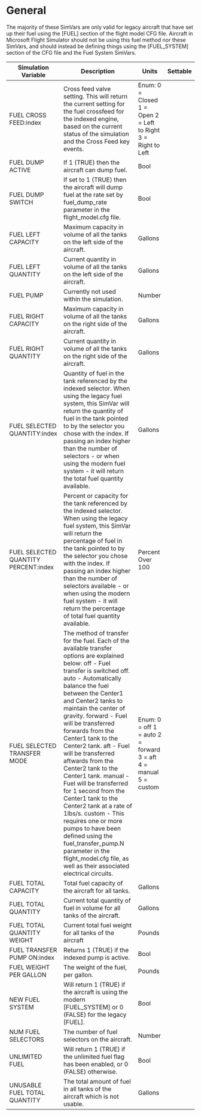# General

The majority of these SimVars are only valid for legacy aircraft that have set up their fuel using the [FUEL] section of the flight model CFG file. Aircraft in Microsoft Flight Simulator should not be using this fuel method nor these SimVars, and should instead be defining things using the [FUEL_SYSTEM] section of the CFG file and the Fuel System SimVars.

| Simulation Variable | Description | Units | Settable |
| --- | --- | --- | --- |
| FUEL CROSS FEED:index | Cross feed valve setting. This will return the current setting for the fuel crossfeed for the indexed engine, based on the current status of the simulation and the Cross Feed key events. | Enum: 0 = Closed 1 = Open 2 = Left to Right 3 = Right to Left |  |
| FUEL DUMP ACTIVE | If 1 (TRUE) then the aircraft can dump fuel. | Bool |  |
| FUEL DUMP SWITCH | If set to 1 (TRUE) then the aircraft will dump fuel at the rate set by fuel_dump_rate parameter in the flight_model.cfg file. | Bool |  |
| FUEL LEFT CAPACITY | Maximum capacity in volume of all the tanks on the left side of the aircraft. | Gallons |  |
| FUEL LEFT QUANTITY | Current quantity in volume of all the tanks on the left side of the aircraft. | Gallons |  |
| FUEL PUMP | Currently not used within the simulation. | Number |  |
| FUEL RIGHT CAPACITY | Maximum capacity in volume of all the tanks on the right side of the aircraft. | Gallons |  |
| FUEL RIGHT QUANTITY | Current quantity in volume of all the tanks on the right side of the aircraft. | Gallons |  |
| FUEL SELECTED QUANTITY:index | Quantity of fuel in the tank referenced by the indexed selector. When using the legacy fuel system, this SimVar will return the quantity of fuel in the tank pointed to by the selector you chose with the index. If passing an index higher than the number of selectors - or when using the modern fuel system - it will return the total fuel quantity available. | Gallons |  |
| FUEL SELECTED QUANTITY PERCENT:index | Percent or capacity for the tank referenced by the indexed selector. When using the legacy fuel system, this SimVar will return the percentage of fuel in the tank pointed to by the selector you chose with the index. If passing an index higher than the number of selectors available - or when using the modern fuel system - it will return the percentage of total fuel quantity available. | Percent Over 100 |  |
| FUEL SELECTED TRANSFER MODE | The method of transfer for the fuel. Each of the available transfer options are explained below: off - Fuel transfer is switched off. auto - Automatically balance the fuel between the Center1 and Center2 tanks to maintain the center of gravity. forward - Fuel will be transferred forwards from the Center1 tank to the Center2 tank. aft - Fuel will be transferred aftwards from the Center2 tank to the Center1 tank. manual - Fuel will be transferred for 1 second from the Center1 tank to the Center2 tank at a rate of 1lbs/s. custom - This requires one or more pumps to have been defined using the fuel_transfer_pump.N parameter in the flight_model.cfg file, as well as their associated electrical circuits. | Enum: 0 = off 1 = auto 2 = forward 3 = aft 4 = manual 5 = custom |  |
| FUEL TOTAL CAPACITY | Total fuel capacity of the aircraft for all tanks. | Gallons |  |
| FUEL TOTAL QUANTITY | Current total quantity of fuel in volume for all tanks of the aircraft. | Gallons |  |
| FUEL TOTAL QUANTITY WEIGHT | Current total fuel weight for all tanks of the aircraft | Pounds |  |
| FUEL TRANSFER PUMP ON:index | Returns 1 (TRUE) if the indexed pump is active. | Bool |  |
| FUEL WEIGHT PER GALLON | The weight of the fuel, per gallon. | Pounds |  |
| NEW FUEL SYSTEM | Will return 1 (TRUE) if the aircraft is using the modern [FUEL_SYSTEM] or 0 (FALSE) for the legacy [FUEL]. | Bool |  |
| NUM FUEL SELECTORS | The number of fuel selectors on the aircraft. | Number |  |
| UNLIMITED FUEL | Will return 1 (TRUE) if the unlimited fuel flag has been enabled, or 0 (FALSE) otherwise. | Bool |  |
| UNUSABLE FUEL TOTAL QUANTITY | The total amount of fuel in all tanks of the aircraft which is not usable. | Gallons |  |